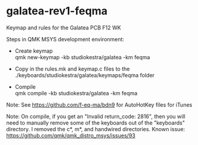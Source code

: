 # galatea-rev1-feqma
Keymap and rules for the Galatea PCB F12 WK

Steps in QMK MSYS development environment:  
* Create keymap  
qmk new-keymap -kb studiokestra/galatea -km feqma  

* Copy in the rules.mk and keymap.c files to the ./keyboards/studiokestra/galatea/keymaps/feqma folder  

* Compile  
qmk compile -kb studiokestra/galatea -km feqma  



Note:  See https://github.com/f-eq-ma/bdn9 for AutoHotKey files for iTunes  

Note:  On compile, if you get an "Invalid return_code: 2816", then you will need to manually remove some of the keyboards out of the "keyboards" directory.  I removed the c*, m*, and handwired directories.   Known issue: https://github.com/qmk/qmk_distro_msys/issues/93  
